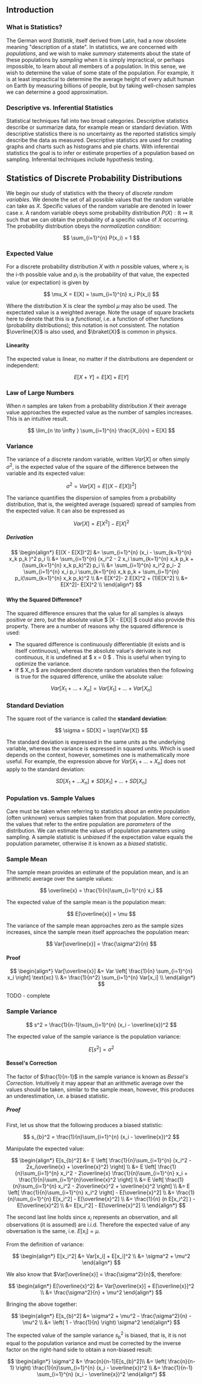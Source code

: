 ## Introduction

### What is Statistics?
The German word _Statistik_, itself derived from Latin, had a now obsolete meaning "description of a state". In statistics, we are concerned with _populations_, and we wish to make _summary_ statements about the state of these populations by _sampling_ when it is simply impractical, or perhaps impossible, to learn about all members of a population. In this sense, we wish to determine the value of some state of the population. For example, it is at least impractical to determine the average height of every adult human on Earth by measuring billions of people, but by taking well-chosen samples we can determine a good approximation.

### Descriptive vs. Inferential Statistics
Statistical techniques fall into two broad categories. Descriptive statistics describe or summarize data, for example mean or standard deviation. With descriptive statistics there is no uncertainty as the reported statistics simply describe the data as measured. Descriptive statistics are used for creating graphs and charts such as histograms and pie charts. With inferential statistics the goal is to infer or estimate properties of a population based on sampling. Inferential techniques include hypothesis testing.

## Statistics of Discrete Probability Distributions
We begin our study of statistics with the theory of _discrete random variables_. We denote the set of all possible values that the random variable can take as $X$. Specific values of the random variable are denoted in lower case $x$. A random variable obeys some probability distribution $P(X): \mathbb{R} \mapsto \mathbb{R}$ such that we can obtain the probability of a specific value of $X$ occurring. The probability distribution obeys the _normalization condition_:

$$ \sum_{i=1}^{n} P(x_i) = 1 $$

### Expected Value

For a discrete probability distribution $X$ with $n$ possible values, where $x_i$ is the i-th possible value and $p_i$ is the probability of that value, the expected value (or expectation) is given by

$$ \mu_X = E[X] = \sum_{i=1}^{n} x_i P(x_i) $$

Where the distribution X is clear the symbol $\mu$ may also be used. The expectated value is a weighted average. Note the usage of square brackets here to denote that this is a _functional_, i.e. a function of other functions (probability distributions); this notation is not consistent. The notation $\overline{X}$ is also used, and $\braket{X}$ is common in physics.

#### Linearity
The expected value is linear, no matter if the distributions are dependent or independent:

$$ E[X + Y] = E[X] + E[Y] $$

### Law of Large Numbers
When $n$ samples are taken from a probability distribution $X$ their average value approaches the expected value as the number of samples increases. This is an intuitive result.

$$ \lim_{n \to \infty } \sum_{i=1}^{n} \frac{X_i}{n} = E[X] $$

### Variance
The variance of a discrete random variable, written $Var[X]$ or often simply $\sigma^2$, is the expected value of the square of the difference between the variable and its expected value:

$$ \sigma^2 = Var[X] = E[(X - E[X])^2] $$


The variance quantifies the dispersion of samples from a probability distribution, that is, the weighted average (squared) spread of samples from the expected value. It can also be expressed as 

$$ Var[X] = E[X^2] - E[X]^2 $$

##### Derivation
$$ 
\begin{align*}
E[(X - E[X])^2] &= \sum_{i=1}^{n} (x_i - \sum_{k=1}^{n} x_k p_k )^2 p_i \\
                &= \sum_{i=1}^{n} (x_i^2 - 2 x_i \sum_{k=1}^{n} x_k p_k + (\sum_{k=1}^{n} x_k p_k)^2) p_i \\
                &= \sum_{i=1}^{n} x_i^2 p_i- 2 \sum_{i=1}^{n} x_i p_i \sum_{k=1}^{n} x_k p_k + \sum_{i=1}^{n} p_i(\sum_{k=1}^{n} x_k p_k)^2 \\
                &= E[X^2]- 2 E[X]^2 + (1)E[X^2] \\
                &= E[X^2]- E[X]^2 \\
\end{align*}
$$


###

#### Why the Squared Difference?
The squared difference ensures that the value for all samples is always positive or zero, but the absolute value $ |X - E[X]| $ could also provide this property. There are a number of reasons why the squared difference is used:

* The squared difference is continuously differentiable (it exists and is itself continuous), whereas the absolute value's derivate is not continuous, it is undefined at $ x = 0 $ . This is useful when trying to optimize the variance.
* If $ X_n $ are independent discrete random variables then the following is true for the squared difference, unlike the absolute value:

$$
Var[X_1 + ... + X_n] = Var[X_1] + ... + Var[X_n]
$$

### Standard Deviation
The square root of the variance is called the **standard deviation**:

$$
 \sigma = SD[X] = \sqrt{Var[X]}
$$

The standard deviation is expressed in the same units as the underlying variable, whereas the variance is expressed in squared units. Which is used depends on the context, however, sometimes one is mathematically more useful. For example, the expression above for $Var[X_1 + ... + X_n]$ does not apply to the standard deviation:

$$
 SD[X_1 + ... X_n] \neq SD[X_1] + ... + SD[X_n]
$$

### Population vs. Sample Values
Care must be taken when referring to statistics about an entire population (often unknown) versus samples taken from that population. More correctly, the values that refer to the entire population are  _parameters_ of the distribution. We can estimate the values of population parameters using sampling. A sample statistic is _unbiased_ if the expectation value equals the population parameter, otherwise it is known as a _biased_ statistic.

### Sample Mean
The sample mean provides an estimate of the population mean, and is an arithmetic average over the sample values:

$$
\overline{x} = \frac{1}{n}\sum_{i=1}^{n} x_i
$$

The expected value of the sample mean is the population mean:

$$
E[\overline{x}] = \mu 
$$

The variance of the sample mean approaches zero as the sample sizes increases, since the sample mean itself approaches the population mean:

$$
Var[\overline{x}] = \frac{\sigma^2}{n}
$$

#### Proof

$$
\begin{align*}
Var[\overline{x}] &= Var \left[ \frac{1}{n} \sum_{i=1}^{n} x_i \right] \text{xc} \\
                  &= \frac{1}{n^2} \sum_{i=1}^{n} Var[x_i]   \\
\end{align*}
$$

TODO - complete

### Sample Variance

$$
s^2 =  \frac{1}{n-1}\sum_{i=1}^{n} (x_i - \overline{x})^2
$$

The expected value of the sample variance is the population variance:

$$
E[s^2] = \sigma^2 
$$


#### Bessel's Correction
The factor of $\frac{1}{n-1}$ in the sample variance is known as _Bessel's Correction_. Intuitively it may appear that an arithmetic average over the values should be taken, similar to the sample mean, however, this produces an underestimation, i.e. a biased statistic. 

##### Proof

First, let us show that the following produces a biased statistic:

$$
s_{b}^2 =  \frac{1}{n}\sum_{i=1}^{n} (x_i - \overline{x})^2
$$

Manipulate the expected value:

$$
\begin{align*}
    E[s_{b}^2] &= E \left[ \frac{1}{n}\sum_{i=1}^{n} (x_i^2 - 2x_i\overline{x} + \overline{x}^2) \right] \\
            &= E \left[ \frac{1}{n}\sum_{i=1}^{n} x_i^2 - 2\overline{x} \frac{1}{n}\sum_{i=1}^{n} x_i + \frac{1}{n}\sum_{i=1}^{n}\overline{x}^2 \right] \\
            &= E \left[ \frac{1}{n}\sum_{i=1}^{n} x_i^2 - 2\overline{x}^2 + \overline{x}^2 \right] \\
            &= E \left[ \frac{1}{n}\sum_{i=1}^{n} x_i^2 \right] - E[\overline{x}^2] \\
            &= \frac{1}{n}\sum_{i=1}^{n} E[x_i^2] - E[\overline{x}^2] \\
            &= \frac{1}{n} (n E[x_i^2] ) - E[\overline{x}^2] \\
            &= E[x_i^2] - E[\overline{x}^2] \\
\end{align*}
$$

The second last line holds since $x_i$ represents an observation, and all observations (it is assumed) are i.i.d. Therefore the expected value of any obversation is the same, i.e. $E[x_i] = \mu$.

From the definition of variance:

$$
\begin{align*}
    E[x_i^2] &= Var[x_i] + E[x_i]^2 \\
            &= \sigma^2 + \mu^2
\end{align*}
$$

We also know that $Var[\overline{x}] = \frac{\sigma^2}{n}$, therefore:

$$
\begin{align*}
    E[\overline{x}^2] &= Var[\overline{x}] + E[\overline{x}]^2 \\
                      &= \frac{\sigma^2}{n} + \mu^2
\end{align*}
$$

Bringing the above together:

$$
\begin{align*}
    E[s_{b}^2] &= \sigma^2 + \mu^2 - \frac{\sigma^2}{n} - \mu^2 \\
                &= \left( 1 - \frac{1}{n} \right) \sigma^2
\end{align*}
$$

The expected value of the sample variance $s_b^2$ is biased, that is, it is not equal to the population variance and must be corrected by the inverse factor on the right-hand side to obtain a non-biased result:

$$
\begin{align*}
    \sigma^2 &= \frac{n}{n-1}E[s_{b}^2]\\
             &= \left( \frac{n}{n-1} \right) \frac{1}{n}\sum_{i=1}^{n} (x_i - \overline{x})^2 \\
             &= \frac{1}{n-1} \sum_{i=1}^{n} (x_i - \overline{x})^2
\end{align*}
$$